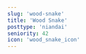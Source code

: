 ```yaml
---
slug: 'wood-snake'
title: 'Wood Snake'
posttype: 'niandai'
seniority: 42
icon: 'wood_snake_icon'
---
```

